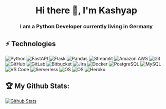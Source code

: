 <h1 align="center"> Hi there 👋, I'm Kashyap </h1>
<h3 align="center"> I am a Python Developer currently living in Germany </h3>

## ⚡ Technologies
  ![Python](https://img.shields.io/badge/Python-3776AB?style=for-the-badge&logo=python&logoColor=white)
  ![FastAPI](https://img.shields.io/badge/-FastAPI-teal?style=for-the-badge&logo=fastapi&logoColor=white)
  ![Flask](https://img.shields.io/badge/-Flask-teal?style=for-the-badge&logo=flask&logoColor=white)
  ![Pandas](https://img.shields.io/badge/-Pandas-430098?style=for-the-badge&logo=pandas)
  ![Streamlit](https://img.shields.io/badge/-Streamlit-black?style=for-the-badge&logo=streamlit)
  ![Amazon AWS](https://img.shields.io/badge/Amazon%20AWS-232F3E?style=for-the-badge&logo=amazon-aws)
  ![Git](https://img.shields.io/badge/-Git-black?style=for-the-badge&logo=git)
  ![GitHub](https://img.shields.io/badge/-GitHub-181717?style=for-the-badge&logo=github)
  ![GitLab](https://img.shields.io/badge/-GitLab-FCA121?style=for-the-badge&logo=gitlab)
  ![Bitbucket](https://img.shields.io/badge/-Bitbucket-FCA121?style=for-the-badge&logo=bitbucket)
  ![Jira](https://img.shields.io/badge/-Jira-FCA121?style=for-the-badge&logo=jira)
  ![Docker](https://img.shields.io/badge/-Docker-black?style=for-the-badge&logo=docker)
  ![PostgreSQL](https://img.shields.io/badge/-PostgreSQL-336791?style=for-the-badge&logo=postgresql)
  ![MySQL](https://img.shields.io/badge/-MySQL-black?style=for-the-badge&logo=mysql)
  ![VS Code](https://img.shields.io/badge/-VS%20Code-007ACC?style=for-the-badge&logo=visual-studio-code)
  ![Serverless](https://img.shields.io/badge/-Serverless-black?style=for-the-badge&logo=serverless)
  ![OS](https://img.shields.io/badge/-Linux-informational?style=for-the-badge&logo=linux&logoColor=white)
  ![OS](https://img.shields.io/badge/-Windows-informational?style=for-the-badge&logo=windows&logoColor=white)
  ![Heroku](https://img.shields.io/badge/-Heroku-430098?style=for-the-badge&logo=heroku)

## :trophy: My Github Stats:

[![Github Stats](https://github-readme-stats.vercel.app/api?username=kashyapm94&theme=algolia&show_icons=true&count_private=true)](https://github.com/kashyapm94)
